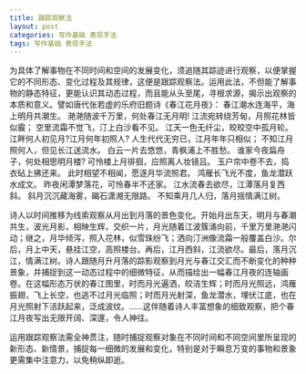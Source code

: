 ```yaml
---
title: 跟踪观察法
layout: post
categories: 写作基础 表现手法
tags: 写作基础 表现手法
---
```


为具体了解事物在不同时间和空间的发展变化，须追随其踪迹进行观察，以便掌握它的不同形态、变化过程及其规律，这便是跟踪观察法。运用此法，不但能了解事物的静态特征，更能认识其动态过程，而且能从头至尾，寻根求源，揭示出观察的本质和意义。譬如唐代张若虚的乐府旧题诗《春江花月夜》：
春江潮水连海平，海上明月共潮生。
滟滟随波千万里，何处春江无月明!
江流宛转绕芳甸，月照花林皆似霰；
空里流霜不觉飞，汀上白沙看不见。
江天一色无纤尘，皎皎空中孤月轮。
江畔何人初见月?江月何年初照人?
人生代代无穷已，江月年年只相似；
不知江月照何人，但见长江送流水。
白云一片去悠悠，青枫浦上不胜愁。
谁家今夜扁舟子，何处相思明月楼?
可怜楼上月徘徊，应照离人妆镜吕。
玉户帘中卷不去，捣衣砧上拂还来。
此时相望不相闻，愿逐月华流照君。
鸿雁长飞光不度，鱼龙潜跃水成文。
昨夜闲潭梦落花，可怜春半不还家。
江水流春去欲尽，江潭落月复西斜。
斜月沉沉藏海雾，碣石潇湘无限路。
不知乘月几人归，落月摇情满江树。

诗人以时间推移为线索观察从月出到月落的景色变化。开始月出东天，明月与春潮共生，波光月影，相映生辉，交织一片，月光随着江波簇涌向前，千里万里滟滟闪动；继之，月华倾泻，照入花林，似雪珠纷飞；洒向汀洲像流霜一般覆盖白沙。尔后，月上中天，悬挂江空，高照楼台。再后，江月西斜，江流欲尽。最后，落月沉江，情满江树。诗人跟随月升月落的踪影观察到月光与春江交汇而不断变化的种种景象，并捕捉到这一动态过程中的细微特征，从而描绘出一幅春江月夜的连轴画卷。在这幅形态万状的春江图里，时而月光遍洒，皎洁生辉；时而月光照远，鸿雁振翅，飞上长空，也逃不过月光临照；时而月光射深，鱼龙潜水，埋伏江底，也在月光照射下活跃起来，泛成波纹。……这伴随着诗人丰富想象的细致观察，把个春江月夜写出无限开阔、深邃，令人神往。

运用跟踪观察法需全神贯注，随时捕捉观察对象在不同时间和不同空间里所呈现的新形态、新情景，捕捉每一细微的发展和变化，特别是对于瞬息万变的事物和景象更需集中注意力，以免稍纵即逝。 
